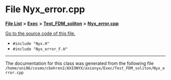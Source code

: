 
# File Nyx\_error.cpp


[**File List**](files.md) **>** [**Exec**](dir_43a12cefb7942b6f49b5b628aafd3192.md) **>** [**Test\_FDM\_soliton**](dir_5cdd3d89825e7a38a6ef6840955c84ea.md) **>** [**Nyx\_error.cpp**](Exec_2Test__FDM__soliton_2Nyx__error_8cpp.md)

[Go to the source code of this file.](Exec_2Test__FDM__soliton_2Nyx__error_8cpp_source.md)



* `#include "Nyx.H"`
* `#include "Nyx_error_F.H"`
























------------------------------
The documentation for this class was generated from the following file `/home/uni06/cosmo/cbehren2/AXIONYX/axionyx/Exec/Test_FDM_soliton/Nyx_error.cpp`